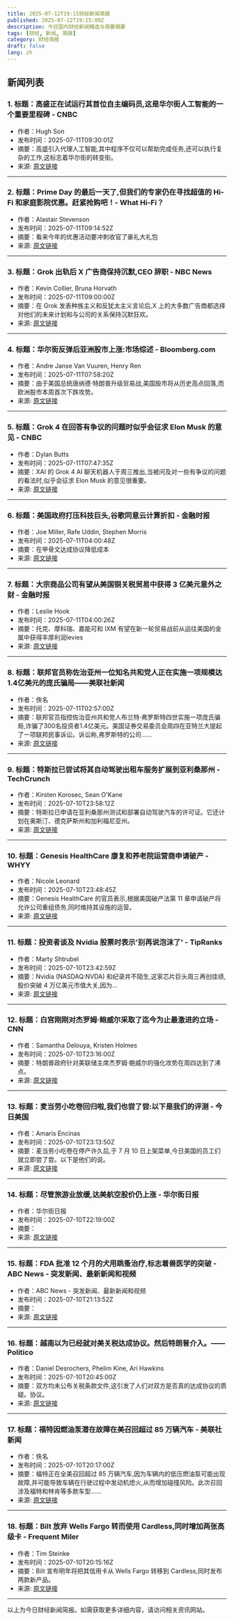 ```yaml
---
title: 2025-07-12T19:15财经新闻简报
published: 2025-07-12T19:15:00Z
description: 今日国内财经新闻精选与简要摘要
tags: [财经, 新闻, 简报]
category: 财经简报
draft: false
lang: zh
---
```


## 新闻列表

### 1. 标题：高盛正在试运行其首位自主编码员,这是华尔街人工智能的一个重要里程碑 - CNBC
- 作者：Hugh Son
- 发布时间：2025-07-11T09:30:01Z
- 摘要：高盛引入代理人工智能,其中程序不仅可以帮助完成任务,还可以执行复杂的工作,这标志着华尔街的转变街。
- 来源: [原文链接](https://www.cnbc.com/2025/07/11/goldman-sachs-autonomous-coder-pilot-marks-major-ai-milestone.html)

---

### 2. 标题：Prime Day 的最后一天了,但我们的专家仍在寻找超值的 Hi-Fi 和家庭影院优惠。赶紧抢购吧！- What Hi-Fi？
- 作者：Alastair Stevenson
- 发布时间：2025-07-11T09:14:52Z
- 摘要：看来今年的优惠活动要冲刺收官了豪礼大礼包
- 来源: [原文链接](https://www.whathifi.com/av/live/prime-day-live-your-last-chance-for-deals-on-five-star-headphones-stellar-turntables-oled-tvs-dolby-atmos-soundbars-and-more)

---

### 3. 标题：Grok 出轨后 X 广告商保持沉默,CEO 辞职 - NBC News
- 作者：Kevin Collier, Bruna Horvath
- 发布时间：2025-07-11T09:00:00Z
- 摘要：在 Grok 发表种族主义和反犹太主义言论后,X 上的大多数广告商都选择对他们的未来计划和与公司的关系保持沉默狂欢。
- 来源: [原文链接](https://www.nbcnews.com/tech/social-media/grok-4-heavy-x-advertisers-silent-goes-musk-ceo-resigns-elon-linda-rcna217987)

---

### 4. 标题：华尔街反弹后亚洲股市上涨:市场综述 - Bloomberg.com
- 作者：Andre Janse Van Vuuren, Henry Ren
- 发布时间：2025-07-11T07:58:20Z
- 摘要：由于美国总统唐纳德·特朗普升级贸易战,美国股市将从历史高点回落,而欧洲股市本周首次下跌攻势。
- 来源: [原文链接](https://www.bloomberg.com/news/articles/2025-07-10/stock-market-today-dow-sp-live-updates)

---

### 5. 标题：Grok 4 在回答有争议的问题时似乎会征求 Elon Musk 的意见 - CNBC
- 作者：Dylan Butts
- 发布时间：2025-07-11T07:47:35Z
- 摘要：XAI 的 Grok 4 AI 聊天机器人于周三推出,当被问及对一些有争议的问题的看法时,似乎会征求 Elon Musk 的意见很重要。
- 来源: [原文链接](https://www.cnbc.com/2025/07/11/grok-4-appears-to-reference-musks-views-when-answering-questions-.html)

---

### 6. 标题：美国政府打压科技巨头,谷歌同意云计算折扣 - 金融时报
- 作者：Joe Miller, Rafe Uddin, Stephen Morris
- 发布时间：2025-07-11T04:00:48Z
- 摘要：在甲骨文达成协议降低成本
- 来源: [原文链接](https://www.ft.com/content/f4b6e155-8f2e-4486-8811-aaaa6158228a)

---

### 7. 标题：大宗商品公司有望从美国铜关税贸易中获得 3 亿美元意外之财 - 金融时报
- 作者：Leslie Hook
- 发布时间：2025-07-11T04:00:26Z
- 摘要：托克、摩科瑞、嘉能可和 IXM 有望在新一轮贸易战前从运往美国的金属中获得丰厚利润levies
- 来源: [原文链接](https://www.ft.com/content/abef0e1c-d306-48ed-9d7a-0ba29bc07496)

---

### 8. 标题：联邦官员称佐治亚州一位知名共和党人正在实施一项规模达1.4亿美元的庞氏骗局——美联社新闻
- 作者：佚名
- 发布时间：2025-07-11T02:57:00Z
- 摘要：联邦官员指控佐治亚州共和党人布兰特·弗罗斯特四世实施一项庞氏骗局,诈骗了300名投资者1.4亿美元。美国证券交易委员会周四在亚特兰大提起了一项联邦民事诉讼。诉讼称,弗罗斯特的公司……
- 来源: [原文链接](https://apnews.com/article/georgia-first-liberty-brant-frost-investigation-0145233ce6b7ec489c568b6deec5c0b5)

---

### 9. 标题：特斯拉已尝试将其自动驾驶出租车服务扩展到亚利桑那州 - TechCrunch
- 作者：Kirsten Korosec, Sean O&#39;Kane
- 发布时间：2025-07-10T23:58:12Z
- 摘要：特斯拉已申请在亚利桑那州测试和部署自动驾驶汽车的许可证。它还计划在奥斯汀、德克萨斯州和加利福尼亚州。
- 来源: [原文链接](https://techcrunch.com/2025/07/10/tesla-is-already-trying-to-expand-its-robotaxi-service-to-arizona/)

---

### 10. 标题：Genesis HealthCare 康复和养老院运营商申请破产 - WHYY
- 作者：Nicole Leonard
- 发布时间：2025-07-10T23:48:45Z
- 摘要：Genesis HealthCare 的官员表示,根据美国破产法第 11 章申请破产将允许公司重组债务,同时维持其设施的运营。
- 来源: [原文链接](http://whyy.org/articles/genesis-healthcare-bankruptcy/)

---

### 11. 标题：投资者谈及 Nvidia 股票时表示'别再说泡沫了' - TipRanks
- 作者：Marty Shtrubel
- 发布时间：2025-07-10T23:42:59Z
- 摘要：Nvidia (NASDAQ:NVDA) 和纪录并不陌生,这家芯片巨头周三再创佳绩,股价突破 4 万亿美元市值大关,因为...
- 来源: [原文链接](https://www.tipranks.com/news/stop-crying-bubble-says-investor-about-nvidia-stock)

---

### 12. 标题：白宫刚刚对杰罗姆·鲍威尔采取了迄今为止最激进的立场 - CNN
- 作者：Samantha Delouya, Kristen Holmes
- 发布时间：2025-07-10T23:16:00Z
- 摘要：特朗普政府针对美联储主席杰罗姆·鲍威尔的强化攻势在周四达到了沸点。
- 来源: [原文链接](https://www.cnn.com/2025/07/10/economy/white-house-powell-trump)

---

### 13. 标题：麦当劳小吃卷回归啦,我们也尝了尝:以下是我们的评测 - 今日美国
- 作者：Amaris Encinas
- 发布时间：2025-07-10T23:13:50Z
- 摘要：麦当劳小吃卷在停产许久后,于 7 月 10 日上架菜单,今日美国的员工们就立即尝了尝。以下是他们的说。
- 来源: [原文链接](https://www.usatoday.com/story/money/food/2025/07/10/mcdonalds-snack-wrap-taste-test/84541517007/)

---

### 14. 标题：尽管旅游业放缓,达美航空股价仍上涨 - 华尔街日报
- 作者：华尔街日报
- 发布时间：2025-07-10T22:19:00Z
- 摘要：
- 来源: [原文链接](https://www.wsj.com/business/airlines/delta-earnings-q2-2025-dal-stock-b2cae1eb)

---

### 15. 标题：FDA 批准 12 个月的犬用跳蚤治疗,标志着兽医学的突破 - ABC News - 突发新闻、最新新闻和视频
- 作者：ABC News - 突发新闻、最新新闻和视频
- 发布时间：2025-07-10T21:13:52Z
- 摘要：
- 来源: [原文链接](https://abcnews.go.com/Health/fda-approves-long-acting-flea-tick-treatment-dogs/story?id\\\=123656253)

---

### 16. 标题：越南以为已经就对美关税达成协议。然后特朗普介入。—— Politico
- 作者：Daniel Desrochers, Phelim Kine, Ari Hawkins
- 发布时间：2025-07-10T20:45:00Z
- 摘要：双方均未公布关税条款文件,这引发了人们对双方是否真的达成协议的质疑。协议。
- 来源: [原文链接](https://www.politico.com/news/2025/07/10/vietnam-trump-tariff-deal-00447715)

---

### 17. 标题：福特因燃油泵潜在故障在美召回超过 85 万辆汽车 - 美联社新闻
- 作者：佚名
- 发布时间：2025-07-10T20:17:00Z
- 摘要：福特正在全美召回超过 85 万辆汽车,因为车辆内的低压燃油泵可能出现故障,并可能导致车辆在行驶过程中发动机熄火,从而增加碰撞风险。此次召回涉及福特和林肯等多款车型……
- 来源: [原文链接](https://apnews.com/article/ford-recall-fuel-pump-failure-risk-183755aa39c4ffc355fc4697a4f8dbfb)

---

### 18. 标题：Bilt 放弃 Wells Fargo 转而使用 Cardless,同时增加两张高级卡 - Frequent Miler
- 作者：Tim Steinke
- 发布时间：2025-07-10T20:15:16Z
- 摘要：Bilt 宣布明年将把其信用卡从 Wells Fargo 转移到 Cardless,同时发布两款新产品。
- 来源: [原文链接](https://frequentmiler.com/bilt-to-ditch-wells-fargo-for-cardless-while-adding-two-premium-cards/)

---


以上为今日财经新闻简报。如需获取更多详细内容，请访问相关资讯网站。